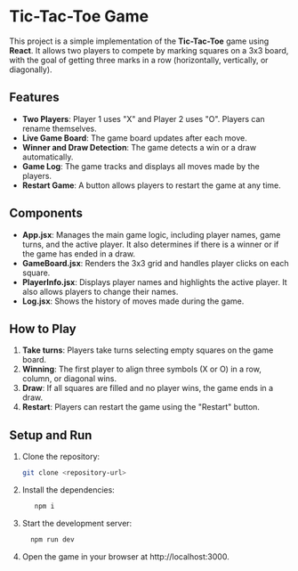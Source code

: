 # Tic-Tac-Toe Game

This project is a simple implementation of the **Tic-Tac-Toe** game using **React**. It allows two players to compete by marking squares on a 3x3 board, with the goal of getting three marks in a row (horizontally, vertically, or diagonally).

## Features

- **Two Players**: Player 1 uses "X" and Player 2 uses "O". Players can rename themselves.
- **Live Game Board**: The game board updates after each move.
- **Winner and Draw Detection**: The game detects a win or a draw automatically.
- **Game Log**: The game tracks and displays all moves made by the players.
- **Restart Game**: A button allows players to restart the game at any time.

## Components

- **App.jsx**: Manages the main game logic, including player names, game turns, and the active player. It also determines if there is a winner or if the game has ended in a draw.
- **GameBoard.jsx**: Renders the 3x3 grid and handles player clicks on each square.
- **PlayerInfo.jsx**: Displays player names and highlights the active player. It also allows players to change their names.
- **Log.jsx**: Shows the history of moves made during the game.

## How to Play

1. **Take turns**: Players take turns selecting empty squares on the game board.
2. **Winning**: The first player to align three symbols (X or O) in a row, column, or diagonal wins.
3. **Draw**: If all squares are filled and no player wins, the game ends in a draw.
4. **Restart**: Players can restart the game using the "Restart" button.

## Setup and Run

1. Clone the repository:
   ```bash
   git clone <repository-url>
2. Install the dependencies:
   ```bash
      npm i 
3. Start the development server:
     ```bash
       npm run dev
4. Open the game in your browser at http://localhost:3000.

